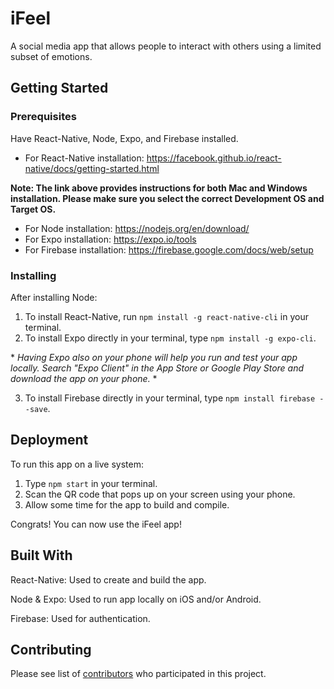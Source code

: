 # iFeel

A social media app that allows people to interact with others using a limited subset of emotions.

## Getting Started

### Prerequisites

Have React-Native, Node, Expo, and Firebase installed.
- For React-Native installation: <https://facebook.github.io/react-native/docs/getting-started.html>

**Note: The link above provides instructions for both Mac and Windows installation. Please make sure you select the correct Development OS and Target OS.**

- For Node installation: <https://nodejs.org/en/download/>
- For Expo installation: <https://expo.io/tools>
- For Firebase installation: <https://firebase.google.com/docs/web/setup>

### Installing

After installing Node:
1. To install React-Native, run `npm install -g react-native-cli` in your terminal.
2. To install Expo directly in your terminal, type `npm install -g expo-cli`.

\* *Having Expo also on your phone will help you run and test your app locally. Search "Expo Client" in the App Store or Google Play Store and download the app on your phone.* \*

3. To install Firebase directly in your terminal, type `npm install firebase --save`.


## Deployment

To run this app on a live system:
1. Type `npm start` in your terminal.
2. Scan the QR code that pops up on your screen using your phone.
3. Allow some time for the app to build and compile.

Congrats! You can now use the iFeel app!

## Built With

React-Native: Used to create and build the app.

Node & Expo: Used to run app locally on iOS and/or Android.

Firebase: Used for authentication.

## Contributing

Please see list of [contributors](https://github.com/CS196Illinois/iFeel/graphs/contributors) who participated in this project.
